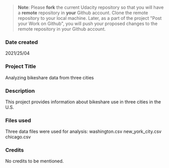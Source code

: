 >**Note**: Please **fork** the current Udacity repository so that you will have a **remote** repository in **your** Github account. Clone the remote repository to your local machine. Later, as a part of the project "Post your Work on Github", you will push your proposed changes to the remote repository in your Github account.

### Date created
2021/25/04

### Project Title
Analyzing bikeshare data from three cities

### Description
This project provides information about bikeshare use in three cities in the U.S.

### Files used
Three data files were used for analysis: 
washington.csv
new_york_city.csv
chicago.csv

### Credits
No credits to be mentioned.

